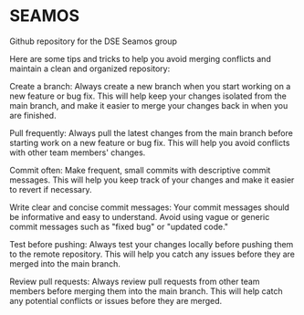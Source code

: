 # SEAMOS
Github repository for the DSE Seamos group

Here are some tips and tricks to help you avoid merging conflicts and maintain a clean and organized repository:

Create a branch: Always create a new branch when you start working on a new feature or bug fix. This will help keep your changes isolated from the main branch, and make it easier to merge your changes back in when you are finished.

Pull frequently: Always pull the latest changes from the main branch before starting work on a new feature or bug fix. This will help you avoid conflicts with other team members' changes.

Commit often: Make frequent, small commits with descriptive commit messages. This will help you keep track of your changes and make it easier to revert if necessary.

Write clear and concise commit messages: Your commit messages should be informative and easy to understand. Avoid using vague or generic commit messages such as "fixed bug" or "updated code."

Test before pushing: Always test your changes locally before pushing them to the remote repository. This will help you catch any issues before they are merged into the main branch.

Review pull requests: Always review pull requests from other team members before merging them into the main branch. This will help catch any potential conflicts or issues before they are merged.